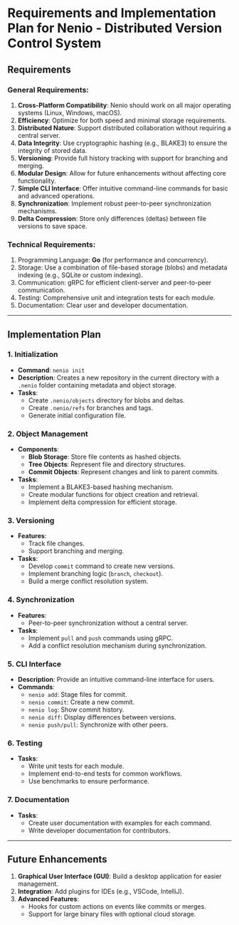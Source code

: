 
# Requirements and Implementation Plan for Nenio - Distributed Version Control System

## Requirements

### General Requirements:
1. **Cross-Platform Compatibility**: Nenio should work on all major operating systems (Linux, Windows, macOS).
2. **Efficiency**: Optimize for both speed and minimal storage requirements.
3. **Distributed Nature**: Support distributed collaboration without requiring a central server.
4. **Data Integrity**: Use cryptographic hashing (e.g., BLAKE3) to ensure the integrity of stored data.
5. **Versioning**: Provide full history tracking with support for branching and merging.
6. **Modular Design**: Allow for future enhancements without affecting core functionality.
7. **Simple CLI Interface**: Offer intuitive command-line commands for basic and advanced operations.
8. **Synchronization**: Implement robust peer-to-peer synchronization mechanisms.
9. **Delta Compression**: Store only differences (deltas) between file versions to save space.

### Technical Requirements:
1. Programming Language: **Go** (for performance and concurrency).
2. Storage: Use a combination of file-based storage (blobs) and metadata indexing (e.g., SQLite or custom indexing).
3. Communication: gRPC for efficient client-server and peer-to-peer communication.
4. Testing: Comprehensive unit and integration tests for each module.
5. Documentation: Clear user and developer documentation.

---

## Implementation Plan

### 1. Initialization
- **Command**: `nenio init`
- **Description**: Creates a new repository in the current directory with a `.nenio` folder containing metadata and object storage.
- **Tasks**:
  - Create `.nenio/objects` directory for blobs and deltas.
  - Create `.nenio/refs` for branches and tags.
  - Generate initial configuration file.

### 2. Object Management
- **Components**:
  - **Blob Storage**: Store file contents as hashed objects.
  - **Tree Objects**: Represent file and directory structures.
  - **Commit Objects**: Represent changes and link to parent commits.
- **Tasks**:
  - Implement a BLAKE3-based hashing mechanism.
  - Create modular functions for object creation and retrieval.
  - Implement delta compression for efficient storage.

### 3. Versioning
- **Features**:
  - Track file changes.
  - Support branching and merging.
- **Tasks**:
  - Develop `commit` command to create new versions.
  - Implement branching logic (`branch`, `checkout`).
  - Build a merge conflict resolution system.

### 4. Synchronization
- **Features**:
  - Peer-to-peer synchronization without a central server.
- **Tasks**:
  - Implement `pull` and `push` commands using gRPC.
  - Add a conflict resolution mechanism during synchronization.

### 5. CLI Interface
- **Description**: Provide an intuitive command-line interface for users.
- **Commands**:
  - `nenio add`: Stage files for commit.
  - `nenio commit`: Create a new commit.
  - `nenio log`: Show commit history.
  - `nenio diff`: Display differences between versions.
  - `nenio push/pull`: Synchronize with other peers.

### 6. Testing
- **Tasks**:
  - Write unit tests for each module.
  - Implement end-to-end tests for common workflows.
  - Use benchmarks to ensure performance.

### 7. Documentation
- **Tasks**:
  - Create user documentation with examples for each command.
  - Write developer documentation for contributors.

---

## Future Enhancements
1. **Graphical User Interface (GUI)**: Build a desktop application for easier management.
2. **Integration**: Add plugins for IDEs (e.g., VSCode, IntelliJ).
3. **Advanced Features**:
   - Hooks for custom actions on events like commits or merges.
   - Support for large binary files with optional cloud storage.
